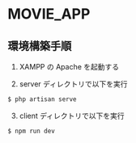 # MOVIE_APP

## 環境構築手順

1. XAMPP の Apache を起動する

2. server ディレクトリで以下を実行

```zsh
$ php artisan serve
```

3. client ディレクトリで以下を実行

```zsh
$ npm run dev
```
